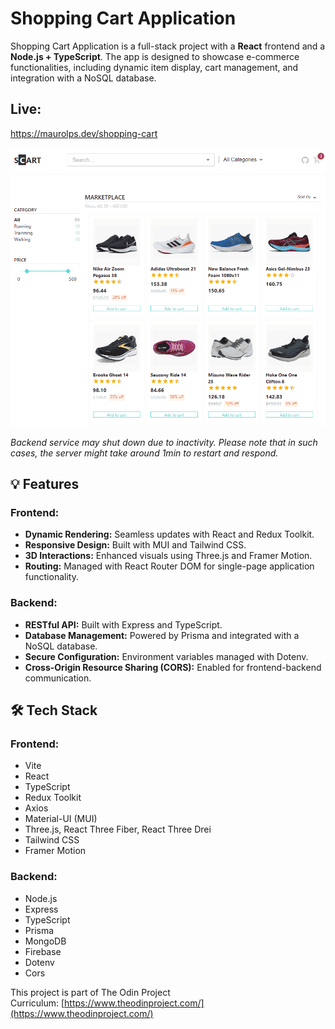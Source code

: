 # Shopping Cart Application

Shopping Cart Application is a full-stack project with a **React** frontend and a **Node.js + TypeScript**. The app is designed to showcase e-commerce functionalities, including dynamic item display, cart management, and integration with a NoSQL database.

## Live:

https://maurolps.dev/shopping-cart

![Preview Image](./frontend/public/scart.png)

_Backend service may shut down due to inactivity. Please note that in such cases, the server might take around 1min to restart and respond._

## 💡 Features

### Frontend:

- **Dynamic Rendering:** Seamless updates with React and Redux Toolkit.
- **Responsive Design:** Built with MUI and Tailwind CSS.
- **3D Interactions:** Enhanced visuals using Three.js and Framer Motion.
- **Routing:** Managed with React Router DOM for single-page application functionality.

### Backend:

- **RESTful API:** Built with Express and TypeScript.
- **Database Management:** Powered by Prisma and integrated with a NoSQL database.
- **Secure Configuration:** Environment variables managed with Dotenv.
- **Cross-Origin Resource Sharing (CORS):** Enabled for frontend-backend communication.

## 🛠️ Tech Stack

### Frontend:

- Vite
- React
- TypeScript
- Redux Toolkit
- Axios
- Material-UI (MUI)
- Three.js, React Three Fiber, React Three Drei
- Tailwind CSS
- Framer Motion

### Backend:

- Node.js
- Express
- TypeScript
- Prisma
- MongoDB
- Firebase
- Dotenv
- Cors

This project is part of The Odin Project Curriculum: [https://www.theodinproject.com/](https://www.theodinproject.com/)
